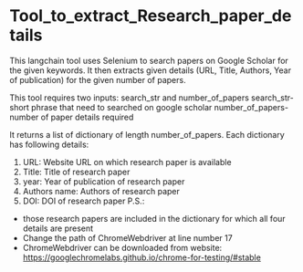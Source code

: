 # Tool_to_extract_Research_paper_details
This langchain tool uses Selenium to search papers on Google Scholar for the given keywords. It then extracts given details (URL, Title, Authors, Year of publication) for the given number of papers.

This tool requires two inputs: search_str and number_of_papers
search_str- short phrase that need to searched on google scholar
number_of_papers- number of paper details required

It returns a list of dictionary of length number_of_papers. Each dictionary has following details:
1. URL: Website URL on which research paper is available 
2. Title: Title of research paper
3. year: Year of publication of research paper
4. Authors name: Authors of research paper
5. DOI: DOI of research paper
P.S.: 
- those research papers are included in the dictionary for which all four details are present
- Change the path of ChromeWebdriver at line number 17
- ChromeWebdriver can be downloaded from website: https://googlechromelabs.github.io/chrome-for-testing/#stable


